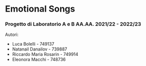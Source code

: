 # Emotional Songs
### Progetto di Laboratorio A e B AA.AA. 2021/22 - 2022/23

Autori:

- Luca Bolelli - 749137
- Natanail Danailov - 739887
- Riccardo Maria Rosarin - 749914
- Eleonora Macchi - 748736
